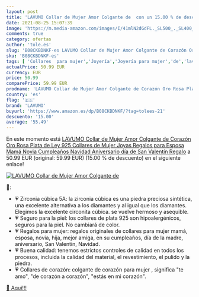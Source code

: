 ```yaml
---
layout: post
title: 'LAVUMO Collar de Mujer Amor Colgante de  con un 15.00 % de descuento'
date: 2021-08-25 15:07:39
image: 'https://m.media-amazon.com/images/I/41mlN2dGdFL._SL500_._SL400_.jpg'
comments: true
category: ofertas
author: 'tole.es'
slug: 'B08CKBDNKF-es LAVUMO Collar de Mujer Amor Colgante de Corazón Oro Rosa...'
sku: 'B08CKBDNKF-es'
tags: [ 'Collares  para mujer','Joyería','Joyería para mujer','de','lavumo','ley','navidad','plata', ]
actualPrice: 50.99 EUR
currency: EUR
price: 50.99
comparePrice: 59.99 EUR
prodname: 'LAVUMO Collar de Mujer Amor Colgante de Corazón Oro Rosa Plata de Ley 925 Collares de Mujer Joyas Regalos para Esposa  Mamá  Novia  Cumpleaños Navidad Aniversario día de San Valentín Regalo'
country: 'es'
flag: '🇪🇸'
brand: 'LAVUMO'
buyurl: 'https://www.amazon.es/dp/B08CKBDNKF/?tag=tolees-21'
descuento: '15.00'
average: '55.49'
---
```


En este momento está [LAVUMO Collar de Mujer Amor Colgante de Corazón Oro Rosa Plata de Ley 925 Collares de Mujer Joyas Regalos para Esposa  Mamá  Novia  Cumpleaños Navidad Aniversario día de San Valentín Regalo](https://www.amazon.es/dp/B08CKBDNKF/?tag=tolees-21) a 50.99 EUR (original: 59.99 EUR) (15.00 %  de descuento) en el siguiente enlace!

[![LAVUMO Collar de Mujer Amor Colgante de ](https://m.media-amazon.com/images/I/41mlN2dGdFL._SL500_._SL400_.jpg)](https://www.amazon.es/dp/B08CKBDNKF/?tag=tolees-21)

🔎:

- 💗 Zirconia cúbica 5A: la zirconia cúbica es una piedra preciosa sintética, una excelente alternativa a los diamantes y al igual que los diamantes. Elegimos la excelente circonita cúbica. se vuelve hermoso y asequible.
- 💗 Seguro para la piel: los collares de plata 925 son hipoalergénicos, seguros para la piel. No cambiará de color.
- 💗 Regalos para mujer: regalos originales de collares para mujer mamá, esposa, novia, hija, mejor amiga, en su cumpleaños, día de la madre, aniversario, San Valentín, Navidad.
- 💗 Buena calidad: tenemos estrictos controles de calidad en todos los procesos, incluida la calidad del material, el revestimiento, el pulido y la piedra.
- 💗 Collares de corazón: colgante de corazón para mujer , significa "te amo", "de corazón a corazón", "estás en mi corazón".

[🛒 Aquí!!!](https://www.amazon.es/dp/B08CKBDNKF/?tag=tolees-21)
